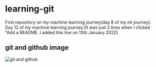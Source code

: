 # learning-git
First repository on my machine learning journey(day 8 of my ml journey).
Day 12 of my machine learning journey.[It was just 2 lines when i clicked "Add a README. I added this line on 13th January 2022] 

## git and github image

![git and github](https://user-images.githubusercontent.com/52717744/150772292-173778b4-1d9e-4fbf-8e60-17d7eb990504.png)

